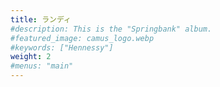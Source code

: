 ```yaml
---
title: ランディ
#description: This is the "Springbank" album.
#featured_image: camus_logo.webp
#keywords: ["Hennessy"]
weight: 2
#menus: "main"
---
```

